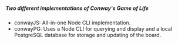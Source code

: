 ##### Two different implementations of Conway's Game of Life

- conwayJS: All-in-one Node CLI implementation.
- conwayPG: Uses a Node CLI for querying and display and a local PostgreSQL
  database for storage and updating of the board.
